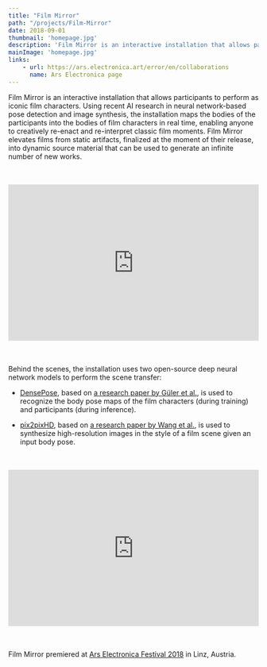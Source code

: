 ```yaml
---
title: "Film Mirror"
path: "/projects/Film-Mirror"
date: 2018-09-01
thumbnail: 'homepage.jpg'
description: 'Film Mirror is an interactive installation that allows participants to perform as iconic film characters.'
mainImage: 'homepage.jpg'
links:
    - url: https://ars.electronica.art/error/en/collaborations
      name: Ars Electronica page
---
```

Film Mirror is an interactive installation that allows participants to perform as iconic film characters. Using recent AI research in neural network-based pose detection and image synthesis, the installation maps the bodies of the participants into the bodies of film characters in real time, enabling anyone to creatively re-enact and re-interpret classic film moments. Film Mirror elevates films from static artifacts, finalized at the moment of their release, into dynamic source material that can be used to generate an infinite number of new works.

<div style="padding:62.5% 0 0 0;position:relative;margin:3rem 0px 3rem 0px;"><iframe src="https://player.vimeo.com/video/288813154?color=ffffff&title=0&byline=0&portrait=0" style="position:absolute;top:0;left:0;width:100%;height:100%;" frameborder="0" webkitallowfullscreen mozallowfullscreen allowfullscreen></iframe></div><script src="https://player.vimeo.com/api/player.js"></script>

Behind the scenes, the installation uses two open-source deep neural network models to perform the scene transfer:

* [DensePose](https://github.com/facebookresearch/DensePose), based on [a research paper by Güler et al.](https://arxiv.org/abs/1802.00434), is used to recognize the body pose maps of the film characters (during training) and participants (during inference).

* [pix2pixHD](https://github.com/NVIDIA/pix2pixHD), based on [a research paper by Wang et al.](https://arxiv.org/pdf/1711.11585.pdf), is used to synthesize high-resolution images in the style of a film scene given an input body pose.

<div style="padding:62.5% 0 0 0;position:relative;margin:3rem 0px 3rem 0px;"><iframe src="https://player.vimeo.com/video/288813062?color=ffffff&title=0&byline=0&portrait=0" style="position:absolute;top:0;left:0;width:100%;height:100%;" frameborder="0" webkitallowfullscreen mozallowfullscreen allowfullscreen></iframe></div><script src="https://player.vimeo.com/api/player.js"></script>


Film Mirror premiered at [Ars Electronica Festival 2018](https://ars.electronica.art/error/en/collaborations/) in Linz, Austria. 